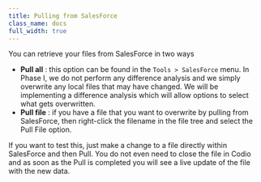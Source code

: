 ```yaml
---
title: Pulling from SalesForce
class_name: docs
full_width: true
---
```


You can retrieve your files from SalesForce in two ways

- **Pull all** : this option can be found in the `Tools > SalesForce` menu. In Phase I, we do not perform any difference analysis and we simply overwrite any local files that may have changed. We will be implementing a difference analysis which will allow options to select what gets overwritten.
- **Pull file** : if you have a file that you want to overwrite by pulling from SalesForce, then right-click the filename in the file tree and select the Pull File option.

If you want to test this, just make a change to a file directly within SalesForce and then Pull. You do not even need to close the file in Codio and as soon as the Pull is completed you will see a live update of the file with the new data.